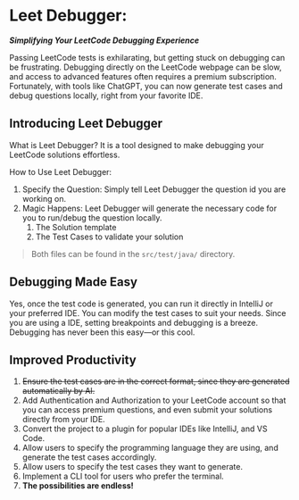 # Leet Debugger: 

***Simplifying Your LeetCode Debugging Experience***

Passing LeetCode tests is exhilarating, but getting stuck on debugging can be frustrating. Debugging directly on the LeetCode webpage can be slow, and access to advanced features often requires a premium subscription. Fortunately, with tools like ChatGPT, you can now generate test cases and debug questions locally, right from your favorite IDE.

## Introducing Leet Debugger
What is Leet Debugger? It is a tool designed to make debugging your LeetCode solutions effortless.

How to Use Leet Debugger:

1. Specify the Question: Simply tell Leet Debugger the question id you are working on.
2. Magic Happens: Leet Debugger will generate the necessary code for you to run/debug the question locally.
   1. The Solution template
   2. The Test Cases to validate your solution
   
> Both files can be found in the `src/test/java/` directory.

## Debugging Made Easy

Yes, once the test code is generated,
you can run it directly in IntelliJ or your preferred IDE.
You can modify the test cases to suit your needs. Since you are using a IDE,
setting breakpoints and debugging is a breeze.
Debugging has never been this easy—or this cool.

## Improved Productivity

1. ~~Ensure the test cases are in the correct format, since they are generated automatically by AI.~~
2. Add Authentication and Authorization to your LeetCode account so that you can access premium questions, and even submit your solutions directly from your IDE.
3. Convert the project to a plugin for popular IDEs like IntelliJ, and VS Code.
4. Allow users to specify the programming language they are using, and generate the test cases accordingly.
5. Allow users to specify the test cases they want to generate.
6. Implement a CLI tool for users who prefer the terminal.
7. **The possibilities are endless!**